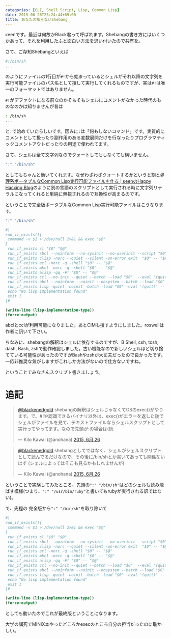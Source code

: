```yaml
---
categories: [CLI, Shell Script, Lisp, Common Lisp]
date: 2015-06-26T23:24:44+09:00
title: あなたの知らないShebang
---
```

κeenです。最近は何故かBlack君って呼ばれます。Shebangの書き方にはいくつかあって、それを利用したふと面白い方法を思い付いたので共有を。
<!--more-->

さて、ご存知Shebangといえば

```sh
#!/bin/sh
...
```

のようにファイルの1行目が`#!`から始まっているとシェルがそれ以降の文字列を実行可能ファイルのパス名として捜して実行してくれるものですが、実は`#!`は唯一のフォーマットではありません。

`#!`がデファクトになる前なのかそもそもシェルにコメントがなかった時代のものなのかは知りませんが昔は

```sh
: /bin/sh
...
```

と`:`で始めていたらしいです。因みに`:`は「何もしないコマンド」です。実質的にコメントとして扱ったり副作用のある変数展開だけを行なったりプログラマティックコメントアウトだったりの用途で使われてます。

さて、シェルは全て文字列なのでクォートしてもしなくても構いません。

```sh
":" "/bin/sh"
```

としてもちゃんと動いてくれます。なぜわざわざクォートするかというと[割と処理系ポータブルなCommon Lisp実行可能ファイルを作る | κeenのHappy Hacκing Blog](//KeenS.github.io/blog/2014/12/08/ge-tochu-li-xi-potaburunacommon-lispshi-xing-ke-neng-huairuwozuo-ru/)のように別の言語のスクリプトとして実行される時に文字列リテラルになってくれると単純に無視されるので互換性が高まるのです。

ということで完全版ポータブルなCommon Lisp実行可能ファイルはこうなります。


```lisp
":" "/bin/sh"

#|
run_if_exists(){
 command -v $1 > /dev/null 2>&1 && exec "$@"
}
 run_if_exists cl "$0" "$@"
 run_if_exists sbcl --noinform --no-sysinit --no-userinit --script "$0" -- "$@"
 run_if_exists clisp -norc --quiet --silent -on-error exit  "$0" -- "$@"
 run_if_exists ecl -norc -q -shell "$0" -- "$@"
 run_if_exists mkcl -norc -q -shell "$0" -- "$@"
 run_if_exists alisp -qq -#! "$0" -- "$@"
 run_if_exists ccl --no-init --quiet --batch --load "$0"  --eval '(quit)' -- "$@"
 run_if_exists abcl --noinform --noinit --nosystem --batch --load "$0" -- "$@"
 run_if_exists lisp -quiet -noinit -batch -load "$0" -eval '(quit)' -- "$@"
 echo "No lisp implementation found"
 exit 1
|#

(write-line (lisp-implementation-type))
(force-output)

```

abclとcclが利用可能になりました。あとCIMも捜すようにしました。roswellは作者に訊いて下さい。


ちなみに、shebangの解釈はシェルに依存するのですが、B Shell, csh, tcsh, dash, Bash, zshで動作確認しました。古い機能なので新しいシェルほど切り捨てている可能性があったのですがBashやzshが大丈夫だったので良かったです。
一応非推奨な気がしますがこれしか方法がないので仕方ないですね。


ということでみなさんスクリプト書きましょう。

# 追記
<blockquote class="twitter-tweet" data-conversation="none" lang="ja"><p lang="ja" dir="ltr"><a href="https://twitter.com/blackenedgold">@blackenedgold</a> shebangの解釈はシェルじゃなくてOSのexec()がやります。で、#!や認識できるバイナリ以外は、exec()がエラーを返した後でシェルがファイルを見て、テキストファイルならシェルスクリプトとして実行ってやってます。なので先頭が:の場合は(続</p>&mdash; Kilo Kawai (@anohana) <a href="https://twitter.com/anohana/status/614551978526445570">2015, 6月 26</a></blockquote>

<blockquote class="twitter-tweet" data-conversation="none" lang="ja"><p lang="ja" dir="ltr"><a href="https://twitter.com/blackenedgold">@blackenedgold</a> shebangとしてではなく、シェルがシェルスクリプトとして読んでるだけなので、その後に/bin/shとか書いてあっても関係ないはず (シェルによってはそこも見るかもしれませんが)</p>&mdash; Kilo Kawai (@anohana) <a href="https://twitter.com/anohana/status/614552151759589376">2015, 6月 26</a></blockquote>
<script async src="//platform.twitter.com/widgets.js" charset="utf-8"></script>

ということで実験してみたところ、先頭の`":" "/bin/sh"`はどのシェルも読み飛ばす模様(つまり、`":" "/usr/bin/ruby"`と書いてもrubyが実行される訳ではない)。

で、先程の 完全版から`":" "/bin/sh"`を取り除いて


```lisp
#|
run_if_exists(){
 command -v $1 > /dev/null 2>&1 && exec "$@"
}
 run_if_exists cl "$0" "$@"
 run_if_exists sbcl --noinform --no-sysinit --no-userinit --script "$0" -- "$@"
 run_if_exists clisp -norc --quiet --silent -on-error exit  "$0" -- "$@"
 run_if_exists ecl -norc -q -shell "$0" -- "$@"
 run_if_exists mkcl -norc -q -shell "$0" -- "$@"
 run_if_exists alisp -qq -#! "$0" -- "$@"
 run_if_exists ccl --no-init --quiet --batch --load "$0"  --eval '(quit)' -- "$@"
 run_if_exists abcl --noinform --noinit --nosystem --batch --load "$0" -- "$@"
 run_if_exists lisp -quiet -noinit -batch -load "$0" -eval '(quit)' -- "$@"
 echo "No lisp implementation found"
 exit 1
|#

(write-line (lisp-implementation-type))
(force-output)

```

としても動いたのでこれが最終版ということになります。

大学の講究でMINIX本やったどころかexecのところ自分の担当だったのに恥かしい。
